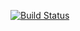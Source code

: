 [![Build Status](https://travis-ci.org/ChronTan/Sportmaster.svg?branch=master)](https://travis-ci.org/ChronTan/Sportmaster)
